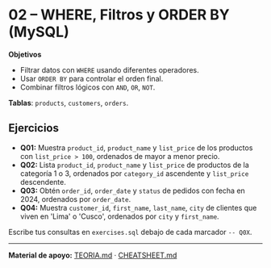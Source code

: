 # 02 – WHERE, Filtros y ORDER BY (MySQL)

**Objetivos**
- Filtrar datos con `WHERE` usando diferentes operadores.
- Usar `ORDER BY` para controlar el orden final.
- Combinar filtros lógicos con `AND`, `OR`, `NOT`.

**Tablas**: `products`, `customers`, `orders`.

## Ejercicios
- **Q01:** Muestra `product_id`, `product_name` y `list_price` de los productos con `list_price > 100`, ordenados de mayor a menor precio.
- **Q02:** Lista `product_id`, `product_name` y `list_price` de productos de la categoría 1 o 3, ordenados por `category_id` ascendente y `list_price` descendente.
- **Q03:** Obtén `order_id`, `order_date` y `status` de pedidos con fecha en 2024, ordenados por `order_date`.
- **Q04:** Muestra `customer_id`, `first_name`, `last_name`, `city` de clientes que viven en 'Lima' o 'Cusco', ordenados por `city` y `first_name`.

Escribe tus consultas en `exercises.sql` debajo de cada marcador `-- Q0X`.

---

**Material de apoyo:** [TEORIA.md](./TEORIA.md) · [CHEATSHEET.md](./CHEATSHEET.md)
